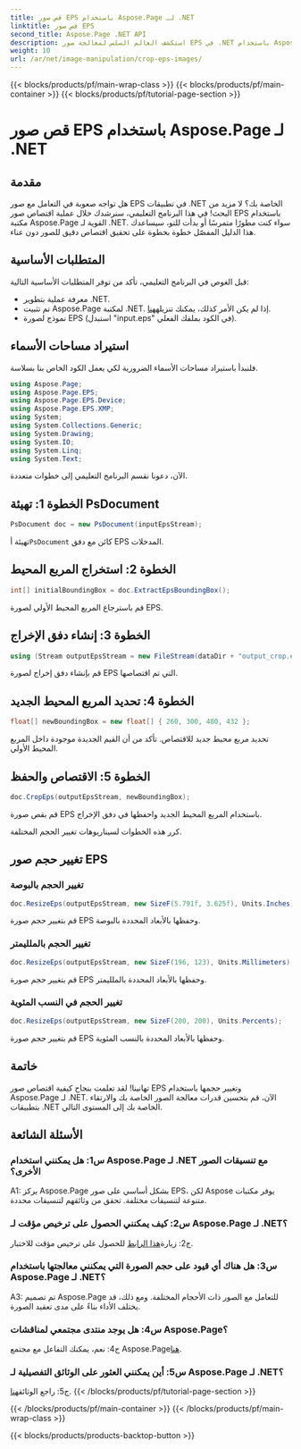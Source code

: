 ```yaml
---
title: قص صور EPS باستخدام Aspose.Page لـ .NET
linktitle: قص صور EPS
second_title: Aspose.Page .NET API
description: استكشف العالم السلس لمعالجة صور EPS في .NET باستخدام Aspose.Page. قم بقص الصور وتغيير حجمها بسهولة للحصول على نتائج مذهلة.
weight: 10
url: /ar/net/image-manipulation/crop-eps-images/
---
```


{{< blocks/products/pf/main-wrap-class >}}
{{< blocks/products/pf/main-container >}}
{{< blocks/products/pf/tutorial-page-section >}}

# قص صور EPS باستخدام Aspose.Page لـ .NET

## مقدمة

هل تواجه صعوبة في التعامل مع صور EPS في تطبيقات .NET الخاصة بك؟ لا مزيد من البحث! في هذا البرنامج التعليمي، سنرشدك خلال عملية اقتصاص صور EPS باستخدام مكتبة Aspose.Page القوية لـ .NET. سواء كنت مطورًا متمرسًا أو بدأت للتو، سيساعدك هذا الدليل المفصّل خطوة بخطوة على تحقيق اقتصاص دقيق للصور دون عناء.

## المتطلبات الأساسية

قبل الغوص في البرنامج التعليمي، تأكد من توفر المتطلبات الأساسية التالية:

- معرفة عملية بتطوير .NET.
-  تم تثبيت Aspose.Page لمكتبة .NET. إذا لم يكن الأمر كذلك، يمكنك تنزيله[هنا](https://releases.aspose.com/page/net/).
- نموذج لصورة EPS (استبدل "input.eps" في الكود بملفك الفعلي).

## استيراد مساحات الأسماء

فلنبدأ باستيراد مساحات الأسماء الضرورية لكي يعمل الكود الخاص بنا بسلاسة. 

```csharp
using Aspose.Page;
using Aspose.Page.EPS;
using Aspose.Page.EPS.Device;
using Aspose.Page.EPS.XMP;
using System;
using System.Collections.Generic;
using System.Drawing;
using System.IO;
using System.Linq;
using System.Text;
```

الآن، دعونا نقسم البرنامج التعليمي إلى خطوات متعددة.

## الخطوة 1: تهيئة PsDocument

```csharp
PsDocument doc = new PsDocument(inputEpsStream);
```

 تهيئة أ`PsDocument` كائن مع دفق EPS المدخلات.

## الخطوة 2: استخراج المربع المحيط

```csharp
int[] initialBoundingBox = doc.ExtractEpsBoundingBox();
```

قم باسترجاع المربع المحيط الأولي لصورة EPS.

## الخطوة 3: إنشاء دفق الإخراج

```csharp
using (Stream outputEpsStream = new FileStream(dataDir + "output_crop.eps", FileMode.Create, FileAccess.Write))
```

قم بإنشاء دفق إخراج لصورة EPS التي تم اقتصاصها.

## الخطوة 4: تحديد المربع المحيط الجديد

```csharp
float[] newBoundingBox = new float[] { 260, 300, 480, 432 };
```

تحديد مربع محيط جديد للاقتصاص. تأكد من أن القيم الجديدة موجودة داخل المربع المحيط الأولي.

## الخطوة 5: الاقتصاص والحفظ

```csharp
doc.CropEps(outputEpsStream, newBoundingBox);
```

قم بقص صورة EPS باستخدام المربع المحيط الجديد واحفظها في دفق الإخراج.

كرر هذه الخطوات لسيناريوهات تغيير الحجم المختلفة.

## تغيير حجم صور EPS

### تغيير الحجم بالبوصة

```csharp
doc.ResizeEps(outputEpsStream, new SizeF(5.791f, 3.625f), Units.Inches);
```

قم بتغيير حجم صورة EPS وحفظها بالأبعاد المحددة بالبوصة.

### تغيير الحجم بالملليمتر

```csharp
doc.ResizeEps(outputEpsStream, new SizeF(196, 123), Units.Millimeters);
```

قم بتغيير حجم صورة EPS وحفظها بالأبعاد المحددة بالملليمتر.

### تغيير الحجم في النسب المئوية

```csharp
doc.ResizeEps(outputEpsStream, new SizeF(200, 200), Units.Percents);
```

قم بتغيير حجم صورة EPS وحفظها بالأبعاد المحددة بالنسب المئوية.

## خاتمة

تهانينا! لقد تعلمت بنجاح كيفية اقتصاص صور EPS وتغيير حجمها باستخدام Aspose.Page لـ .NET. الآن، قم بتحسين قدرات معالجة الصور الخاصة بك والارتقاء بتطبيقات .NET الخاصة بك إلى المستوى التالي.

## الأسئلة الشائعة

### س1: هل يمكنني استخدام Aspose.Page لـ .NET مع تنسيقات الصور الأخرى؟

A1: يركز Aspose.Page بشكل أساسي على صور EPS، لكن Aspose يوفر مكتبات متنوعة لتنسيقات مختلفة. تحقق من وثائقهم لتنسيقات محددة.

### س2: كيف يمكنني الحصول على ترخيص مؤقت لـ Aspose.Page لـ .NET؟

 ج2: زيارة[هذا الرابط](https://purchase.aspose.com/temporary-license/) للحصول على ترخيص مؤقت للاختبار.

### س3: هل هناك أي قيود على حجم الصورة التي يمكنني معالجتها باستخدام Aspose.Page لـ .NET؟

A3: تم تصميم Aspose.Page للتعامل مع الصور ذات الأحجام المختلفة. ومع ذلك، قد يختلف الأداء بناءً على مدى تعقيد الصورة.

### س4: هل يوجد منتدى مجتمعي لمناقشات Aspose.Page؟

 ج4: نعم، يمكنك التفاعل مع مجتمع Aspose.Page[هنا](https://forum.aspose.com/c/page/39).

### س5: أين يمكنني العثور على الوثائق التفصيلية لـ Aspose.Page لـ .NET؟

 ج5: راجع الوثائق[هنا](https://reference.aspose.com/page/net/).
{{< /blocks/products/pf/tutorial-page-section >}}

{{< /blocks/products/pf/main-container >}}
{{< /blocks/products/pf/main-wrap-class >}}

{{< blocks/products/products-backtop-button >}}
